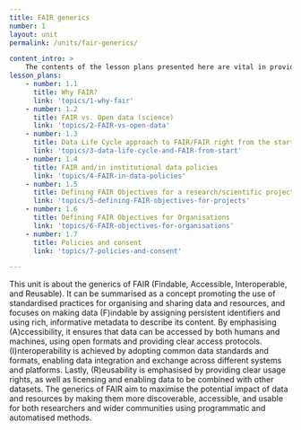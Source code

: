 ```yaml
---
title: FAIR generics
number: 1
layout: unit
permalink: /units/fair-generics/

content_intro: > 
    The contents of the lesson plans presented here are vital in providing an overview and building an understanding of fundamental concepts required to put the FAIR principles into practice and place them into a wider context. The FAIR generics lesson plan is divided into several topics organised as a progressive path where each topic can be viewed as a full or partial requirement for the next one:
lesson_plans:
    - number: 1.1
      title: Why FAIR?
      link: 'topics/1-why-fair'
    - number: 1.2
      title: FAIR vs. Open data (science)
      link: 'topics/2-FAIR-vs-open-data'
    - number: 1.3
      title: Data Life Cycle approach to FAIR/FAIR right from the start
      link: 'topics/3-data-life-cycle-and-FAIR-from-start'
    - number: 1.4
      title: FAIR and/in institutional data policies
      link: 'topics/4-FAIR-in-data-policies'
    - number: 1.5
      title: Defining FAIR Objectives for a research/scientific project
      link: 'topics/5-defining-FAIR-objectives-for-projects'
    - number: 1.6
      title: Defining FAIR Objectives for Organisations
      link: 'topics/6-FAIR-objectives-for-organisations'
    - number: 1.7
      title: Policies and consent
      link: 'topics/7-policies-and-consent'

---
```


This unit is about the generics of FAIR (Findable, Accessible, Interoperable, and Reusable). It can be summarised as a concept promoting the use of standardised practices for organising and sharing data and resources, and focuses on making data (F)indable by assigning persistent identifiers and using rich, informative metadata to describe its content. By emphasising (A)ccessibility, it ensures that data can be accessed by both humans and machines, using open formats and providing clear access protocols. (I)nteroperability is achieved by adopting common data standards and formats, enabling data integration and exchange across different systems and platforms. Lastly, (R)eusability is emphasised by providing clear usage rights, as well as licensing and enabling data to be combined with other datasets. The generics of FAIR aim to maximise the potential impact of data and resources by making them more discoverable, accessible, and usable for both researchers and wider communities using programmatic and automatised methods.
